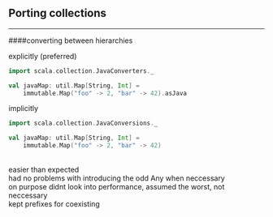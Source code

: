 
## Porting collections

---

####converting between hierarchies

explicitly (preferred)
```scala
import scala.collection.JavaConverters._

val javaMap: util.Map[String, Int] =
    immutable.Map("foo" -> 2, "bar" -> 42).asJava

```
implicitly
```scala
import scala.collection.JavaConversions._

val javaMap: util.Map[String, Int] =
    immutable.Map("foo" -> 2, "bar" -> 42)

```

<aside class="notes">
<br/>easier than expected
<br/>had no problems with introducing the odd Any when neccessary
<br/>on purpose didnt look into performance, assumed the worst, not neccessary
<br/>kept prefixes for coexisting
</aside>
